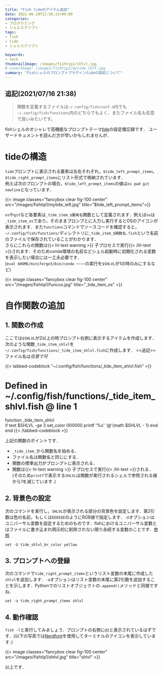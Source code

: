 ```yaml
---
title: "Fish tideのアイテム追加"
date: 2021-06-29T22:56:22+09:00
categories:
- プログラミング
- シェルスクリプト
tags:
- fish
- tide
- シェルスクリプト

keywords:
- tech
thumbnailImage: /images/fishtip1/shlvl.jpg
# coverImage: /images/fishtip1/mytide_left.jpg
summary: "Fishシェルのプロンプトプラグインtideの設定について"
---
```


## 追記(2021/07/16 21:38)
> 関数を定義するファイルは`~/.config/fish/conf.d`内でも`~/.config/fish/functions`内のどちらでもよく、またファイル名も任意で良いみたいです。

fishシェルのオシャレで高機能なプロンプトテーマ[tide](https://github.com/IlanCosman/tide)の設定備忘録です．
ユーザードキュメントを読んだ方が早いかもしれませんが．
<!--toc-->

# tideの構造
`tide`プロンプトに表示される要素は左右それぞれ，`$tide_left_prompt_items`, `$tide_right_prompt_items`にリスト形式で格納されています．  
例えば次のプロンプトの場合，`$tide_left_prompt_items`の値は`os pwd git newline`となっています．

{{< image classes="fancybox clear fig-100 center" src="/images/fishtip1/mytide_left.jpg" title="$tide_left_prompt_items">}}

`os`や`git`など各要素は`_tide_item_$要素名`関数として定義されます．例えば`os`は`_tide_item_os`であり，そのままプロンプとに入力し実行するとOSのアイコンが表示されます．また`functions`コマンドでソースコードを確認すると，`~/.config/fish/functions/`ディレクトリに`_tide_item_$関数名.fish`という名前のファイルで保存されていることがわかります．  
さらにこれらの関数は{{< hl-text warning >}} 子プロセスで実行{{< /hl-text >}}されます．そのためconda環境の名前などシェル起動時に初期化される変数を表示したい場合には一工夫必要です．  
(`eval $HOME/miniforge3/bin/conda ~~~~`の実行を`$SHLVL`が1の時のみにするなど)

{{< image classes="fancybox clear fig-100 center" src="/images/fishtip1/funcos.jpg" title="_tide_item_os" >}}

# 自作関数の追加

## 1. 関数の作成  
ここでは`$SHLVL`が2以上の時プロンプト右側に表示するアイテムを作成します．次のような関数`_tide_item_shlvl`を`~/.config/fish/functions/_tide_item_shlvl.fish`に作成します．
<<追記>>
ファイル名は*任意で可*

{{< tabbed-codeblock "~/.config/fish/functions/_tide_item_shlvl.fish"   >}}
    <!-- tab fish-->
# Defined in ~/.config/fish/functions/_tide_item_shlvl.fish @ line 1
function _tide_item_shlvl  
    if test $SHLVL -ge 3
        set_color 000000
        printf '%s' '@'(math $SHLVL - 1)
    end
end
    <!-- endtab -->
{{< /tabbed-codeblock >}}

上記の関数のポイントです．
- `_tide_item_`から関数名を始める．
- ファイル名は関数名と同じにする．
- 関数の標準出力がプロンプトに表示される．
- 関数は{{< hl-text warning >}} 子プロセスで実行{{< /hl-text >}}される．(そのため`printf`で表示する`SHLVL`は関数が実行されるシェルで参照される値から1を減じています．)

## 2. 背景色の設定
次のコマンドを実行し，`SHLVL`が表示される部分の背景色を設定します．第2引数は色の名前，もしくは`EEEEEE`のようにRGB値で指定します．`-U`オプションはユニバーサル変数を設定するためのものです．fishにおけるユニバーサル変数とはファイルに書き込まれ明示的に削除されない限り永続する変数のことです．[参照](https://fishshell.com/docs/current/tutorial.html#universal-variables)
```
set -U tide_shlvl_br_color yellow
```

## 3. プロンプトへの登録
次のコマンドで`tide_right_prompt_items`というリスト変数の末尾に作成した`shlvl`を追加します．`-a`オプションはリスト変数の末尾に第2引数を追加することを示します．Pythonでのリストオブジェクトの`.append()`メソッドと同様ですね．
```
set -a tide_right_prompt_items shlvl
```

## 4. 動作確認
`fish -l`と実行してみましょう．プロンプトの右側に`@2`と表示されているはずです．(以下の写真では[Nerdfont](https://www.nerdfonts.com)を使用してターミナルのアイコンを表示しています．)

{{< image classes="fancybox clear fig-100 center" src="/images/fishtip1/shlvl.jpg" title="shlvl" >}}


以上です．
